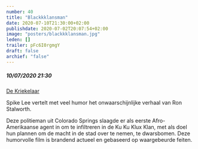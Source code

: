 ```yaml
---
number: 40
title: "Blackkklansman"
date: 2020-07-10T21:30:00+02:00
publishdate: 2020-07-02T20:07:54+02:00
image: "posters/blackkklansman.jpg"
leden: []
trailer: pFc6I0rgmgY
draft: false 
archief: "false"
---
```


##### 10/07/2020 21:30

[De Kriekelaar](https://www.dekriekelaar.be/activiteit/cinema-voyage-blackkklansman)

Spike Lee vertelt met veel humor het onwaarschijnlijke verhaal van Ron Stalworth.
<!--more-->
Deze politieman uit Colorado Springs slaagde er als eerste Afro-Amerikaanse agent
in om te infiltreren in de Ku Ku Klux Klan, met als doel hun plannen om de macht
in de stad over te nemen, te dwarsbomen. Deze humorvolle film is brandend actueel
en gebaseerd op waargebeurde feiten.
